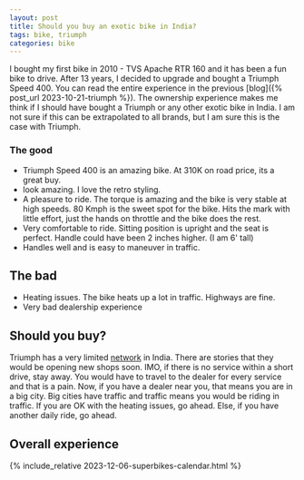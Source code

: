 ```yaml
---
layout: post
title: Should you buy an exotic bike in India?
tags: bike, triumph
categories: bike
---
```


I bought my first bike in 2010 - TVS Apache RTR 160 and it has been a fun bike to drive. After 13 years, I decided to upgrade and bought a Triumph Speed 400. You can read the entire experience in the previous [blog]({% post_url 2023-10-21-triumph %}). The ownership experience makes me think if I should have bought a Triumph or any other exotic bike in India. I am not sure if this can be extrapolated to all brands, but I am sure this is the case with Triumph.

### The good

- Triumph Speed 400 is an amazing bike. At 310K on road price, its a great buy.
- look amazing. I love the retro styling.
- A pleasure to ride. The torque is amazing and the bike is very stable at high speeds. 80 Kmph is the sweet spot for the bike. Hits the mark with little effort, just the hands on throttle and the bike does the rest.
- Very comfortable to ride. Sitting position is upright and the seat is perfect. Handle could have been 2 inches higher. (I am 6' tall)
- Handles well and is easy to maneuver in traffic.


## The bad

- Heating issues. The bike heats up a lot in traffic. Highways are fine.
- Very bad dealership experience

## Should you buy?

Triumph has a very limited [network](https://www.triumphmotorcycles.in/dealers/dealer-search) in India. There are stories that they would be opening new shops soon. IMO, if there is no service within a short drive, stay away. You would have to travel to the dealer for every service and that is a pain. Now, if you have a dealer near you, that means you are in a big city. Big cities have traffic and traffic means you would be riding in traffic. If you are OK with the heating issues, go ahead. Else, if you have another daily ride, go ahead.

## Overall experience

{% include_relative 2023-12-06-superbikes-calendar.html %}